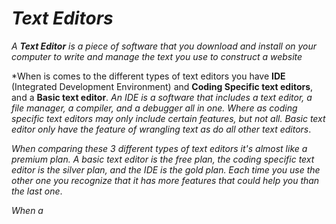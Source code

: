 # ***Text Editors***

*A **Text Editor** is a piece of software that you download and install on your computer to write and manage the text you use to construct a website*

*When is comes to the different types of text editors you have **IDE** (Integrated Development Environment) and **Coding Specific text editors**, and a **Basic text editor**. *An IDE is a software that includes a text editor, a file manager, a compiler, and a debugger all in one. Where as coding specific text editors may only include certain features, but not all. Basic text editor only have the feature of wrangling text as do all other text editors*.

*When comparing these 3 different types of text editors it's almost like a premium plan. A basic text editor is the free plan, the coding specific text editor is the silver plan, and the IDE is the gold plan. Each time you use the other one you recognize that it has more features that could help you than the last one*.

*When a*